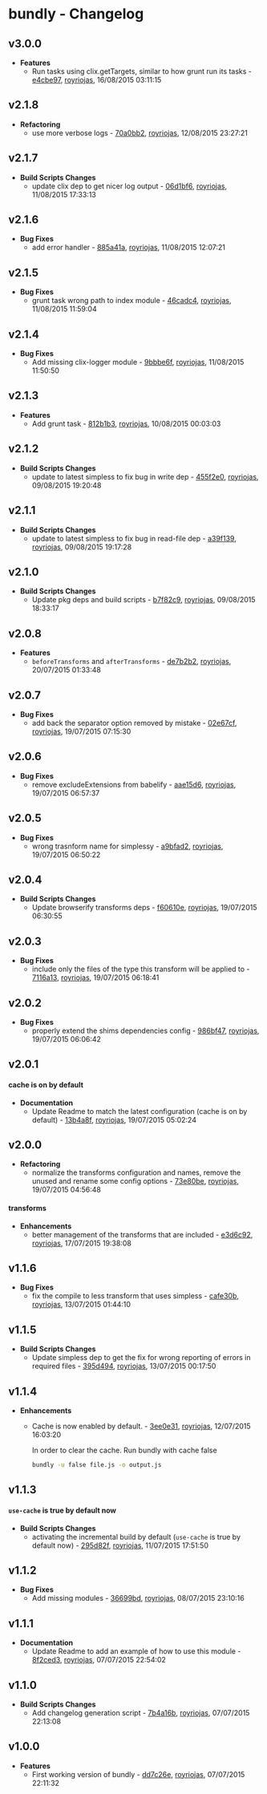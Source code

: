 
# bundly - Changelog
## v3.0.0
- **Features**
  - Run tasks using clix.getTargets, similar to how grunt run its tasks - [e4cbe97]( https://github.com/royriojas/bundly/commit/e4cbe97 ), [royriojas](https://github.com/royriojas), 16/08/2015 03:11:15

    
## v2.1.8
- **Refactoring**
  - use more verbose logs - [70a0bb2]( https://github.com/royriojas/bundly/commit/70a0bb2 ), [royriojas](https://github.com/royriojas), 12/08/2015 23:27:21

    
## v2.1.7
- **Build Scripts Changes**
  - update clix dep to get nicer log output - [06d1bf6]( https://github.com/royriojas/bundly/commit/06d1bf6 ), [royriojas](https://github.com/royriojas), 11/08/2015 17:33:13

    
## v2.1.6
- **Bug Fixes**
  - add error handler - [885a41a]( https://github.com/royriojas/bundly/commit/885a41a ), [royriojas](https://github.com/royriojas), 11/08/2015 12:07:21

    
## v2.1.5
- **Bug Fixes**
  - grunt task wrong path to index module - [46cadc4]( https://github.com/royriojas/bundly/commit/46cadc4 ), [royriojas](https://github.com/royriojas), 11/08/2015 11:59:04

    
## v2.1.4
- **Bug Fixes**
  - Add missing clix-logger module - [9bbbe6f]( https://github.com/royriojas/bundly/commit/9bbbe6f ), [royriojas](https://github.com/royriojas), 11/08/2015 11:50:50

    
## v2.1.3
- **Features**
  - Add grunt task - [812b1b3]( https://github.com/royriojas/bundly/commit/812b1b3 ), [royriojas](https://github.com/royriojas), 10/08/2015 00:03:03

    
## v2.1.2
- **Build Scripts Changes**
  - update to latest simpless to fix bug in write dep - [455f2e0]( https://github.com/royriojas/bundly/commit/455f2e0 ), [royriojas](https://github.com/royriojas), 09/08/2015 19:20:48

    
## v2.1.1
- **Build Scripts Changes**
  - update to latest simpless to fix bug in read-file dep - [a39f139]( https://github.com/royriojas/bundly/commit/a39f139 ), [royriojas](https://github.com/royriojas), 09/08/2015 19:17:28

    
## v2.1.0
- **Build Scripts Changes**
  - Update pkg deps and build scripts - [b7f82c9]( https://github.com/royriojas/bundly/commit/b7f82c9 ), [royriojas](https://github.com/royriojas), 09/08/2015 18:33:17

    
## v2.0.8
- **Features**
  - `beforeTransforms` and `afterTransforms` - [de7b2b2]( https://github.com/royriojas/bundly/commit/de7b2b2 ), [royriojas](https://github.com/royriojas), 20/07/2015 01:33:48

    
## v2.0.7
- **Bug Fixes**
  - add back the separator option removed by mistake - [02e67cf]( https://github.com/royriojas/bundly/commit/02e67cf ), [royriojas](https://github.com/royriojas), 19/07/2015 07:15:30

    
## v2.0.6
- **Bug Fixes**
  - remove excludeExtensions from babelify - [aae15d6]( https://github.com/royriojas/bundly/commit/aae15d6 ), [royriojas](https://github.com/royriojas), 19/07/2015 06:57:37

    
## v2.0.5
- **Bug Fixes**
  - wrong trasnform name for simplessy - [a9bfad2]( https://github.com/royriojas/bundly/commit/a9bfad2 ), [royriojas](https://github.com/royriojas), 19/07/2015 06:50:22

    
## v2.0.4
- **Build Scripts Changes**
  - Update browserify transforms deps - [f60610e]( https://github.com/royriojas/bundly/commit/f60610e ), [royriojas](https://github.com/royriojas), 19/07/2015 06:30:55

    
## v2.0.3
- **Bug Fixes**
  - include only the files of the type this transform will be applied to - [7116a13]( https://github.com/royriojas/bundly/commit/7116a13 ), [royriojas](https://github.com/royriojas), 19/07/2015 06:18:41

    
## v2.0.2
- **Bug Fixes**
  - properly extend the shims dependencies config - [986bf47]( https://github.com/royriojas/bundly/commit/986bf47 ), [royriojas](https://github.com/royriojas), 19/07/2015 06:06:42

    
## v2.0.1
#### cache is on by default
- **Documentation**
  - Update Readme to match the latest configuration (cache is on by default) - [13b4a8f]( https://github.com/royriojas/bundly/commit/13b4a8f ), [royriojas](https://github.com/royriojas), 19/07/2015 05:02:24

    
## v2.0.0
- **Refactoring**
  - normalize the transforms configuration and names, remove the unused and rename some config options - [73e80be]( https://github.com/royriojas/bundly/commit/73e80be ), [royriojas](https://github.com/royriojas), 19/07/2015 04:56:48

    
#### transforms
- **Enhancements**
  - better management of the transforms that are included - [e3d6c92]( https://github.com/royriojas/bundly/commit/e3d6c92 ), [royriojas](https://github.com/royriojas), 17/07/2015 19:38:08

    
## v1.1.6
- **Bug Fixes**
  - fix the compile to less transform that uses simpless - [cafe30b]( https://github.com/royriojas/bundly/commit/cafe30b ), [royriojas](https://github.com/royriojas), 13/07/2015 01:44:10

    
## v1.1.5
- **Build Scripts Changes**
  - Update simpless dep to get the fix for wrong reporting of errors in required files - [395d494]( https://github.com/royriojas/bundly/commit/395d494 ), [royriojas](https://github.com/royriojas), 13/07/2015 00:17:50

    
## v1.1.4
- **Enhancements**
  - Cache is now enabled by default. - [3ee0e31]( https://github.com/royriojas/bundly/commit/3ee0e31 ), [royriojas](https://github.com/royriojas), 12/07/2015 16:03:20

    In order to clear the cache. Run bundly with cache false
    
    ```bash
    bundly -u false file.js -o output.js
    ```
    
## v1.1.3
#### `use-cache` is true by default now
- **Build Scripts Changes**
  - activating the incremental build by default (`use-cache` is true by default now) - [295d82f]( https://github.com/royriojas/bundly/commit/295d82f ), [royriojas](https://github.com/royriojas), 11/07/2015 17:51:50

    
## v1.1.2
- **Bug Fixes**
  - Add missing modules - [36699bd]( https://github.com/royriojas/bundly/commit/36699bd ), [royriojas](https://github.com/royriojas), 08/07/2015 23:10:16

    
## v1.1.1
- **Documentation**
  - Update Readme to add an example of how to use this module - [8f2ced3]( https://github.com/royriojas/bundly/commit/8f2ced3 ), [royriojas](https://github.com/royriojas), 07/07/2015 22:54:02

    
## v1.1.0
- **Build Scripts Changes**
  - Add changelog generation script - [7b4a16b]( https://github.com/royriojas/bundly/commit/7b4a16b ), [royriojas](https://github.com/royriojas), 07/07/2015 22:13:08

    
## v1.0.0
- **Features**
  - First working version of bundly - [dd7c26e]( https://github.com/royriojas/bundly/commit/dd7c26e ), [royriojas](https://github.com/royriojas), 07/07/2015 22:11:32

    
